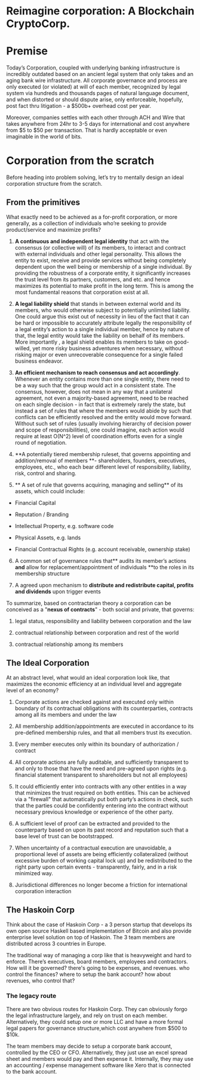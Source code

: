 # Reimagine corporation: A Blockchain CryptoCorp. 

# Premise

Today’s Corporation, coupled with underlying banking infrastructure is incredibly outdated based on an ancient legal system that only takes and an aging bank wire infrastructure. All corporate governance and process are only executed (or violated) at will of each member, recognized by legal system via hundreds and thousands pages of natural language document,  and when distorted or should dispute arise, only enforceable, hopefully, post fact thru litigation - a $500b+ overhead cost per year.

Moreover, companies settles with each other through ACH and Wire that takes anywhere from 24hr to 3-5 days for international and cost anywhere from $5 to $50 per transaction. That is hardly acceptable or even imaginable in the world of bits.

# Corporation from the scratch

Before heading into problem solving, let’s try to mentally design an ideal corporation structure from the scratch.

## From the primitives

What exactly need to be achieved as a for-profit corporation, or more generally, as a collection of  individuals who’re seeking to provide product/service and maximize profits?

1. **A continuous and independent legal identity** that act with the consensus (or collective will) of its members, to interact and contract with external individuals and other legal personality. This allows the entity to exist, receive and provide services without being completely dependent upon the well being or membership of a single individual. By providing the robustness of a corporate entity, it significantly increases the trust level from its partners, customers, and etc. and hence maximizes its potential to make profit in the long term. This is among the most fundamental reasons that corporation exist at all.

2. **A legal liability shield** that stands in between external world and its members, who would otherwise subject to potentially unlimited liability. One could argue this exist out of necessity in lieu of the fact that it can be hard or impossible to accurately attribute legally the responsibility of a legal entity’s action to a single individual member, hence by nature of that, the legal entity would take the liability on behalf of its members. More importantly , a legal shield enables its members to take on good-willed, yet more risky business adventures when necessary, without risking major or even unrecoverable consequence for a single failed business endeavor. 

3. **An efficient mechanism to reach consensus and act accordingly**. Whenever an entity contains more than one single entity, there need to be a way such that the group would act in a consistent state. The consensus, however, does not mean in any way that a unilateral agreement, not even a majority-based agreement, need to be reached on each single decision - in fact that is extremely rarely the state, but instead a set of rules that where the members would abide by such that conflicts can be efficiently resolved and the entity would move forward. Without such set of rules (usually involving  hierarchy of decision power and scope of responsibilities), one could imagine, each action would require at least O(N^2) level of coordination efforts even for a single round of negotiation.

4. **A potentially tiered membership ruleset, that governs appointing and addition/removal of members **- shareholders, founders, executives, employees, etc., who each bear different level of responsibility, liability, risk, control and sharing.

5. ** A set of rule that governs acquiring, managing and selling** of its assets, which could include:

* Financial Capital

* Reputation / Branding

* Intellectual Property, e.g. software code

* Physical Assets, e.g. lands

* Financial Contractual Rights (e.g. account receivable, ownership stake)

6. A common set of governance rules that** audits its member’s actions **and** allow for replacement/appointment of individuals **to the roles in its membership structure

7. A agreed upon mechanism to **distribute and redistribute capital, profits and dividends** upon trigger events

To summarize, based on contractarian theory a corporation can be conceived as a "**nexus of contracts**" - both social and private, that governs:

1. legal status, responsibility and liability between corporation and the law

2. contractual relationship between corporation and rest of the world

3. contractual relationship among its members

## The Ideal Corporation

At an abstract level, what would an ideal corporation look like, that maximizes the economic efficiency at an individual level and aggregate level of an economy?

1. Corporate actions are checked against and executed only within boundary of its contractual obligations with its counterparties, contracts among all its members and under the law

2. All membership addition/appointments are executed in accordance to its pre-defined membership rules, and that all members trust its execution.

3. Every member executes only within its boundary of authorization / contract

4. All corporate actions are fully auditable, and sufficiently transparent to and only to those that have the need and pre-agreed upon rights (e.g. financial statement transparent to shareholders but not all employees)

5. It could efficiently enter into contracts with any other entities in a way that minimizes the trust required on both entities. This can be achieved via a "firewall" that automatically put both party’s actions in check, such that the parties could be confidently entering into the contract without necessary previous knowledge or experience of the other party.

6. A sufficient level of proof can be extracted and provided to the counterparty based on upon its past record and reputation such that a base level of trust can be bootstrapped. 

7. When uncertainty of a contractual execution are unavoidable, a proportional level of assets are being efficiently collateralized (without excessive burden of working capital lock up) and be redistributed to the right party upon certain events -   transparently, fairly, and in a risk minimized way.

8. Jurisdictional differences no longer become a friction for international corporation interaction

## The Haskoin Corp

Think about the case of Haskoin Corp - a 3 person startup that develops its own open source Haskell based implementation of Bitcoin and also provide enterprise level solution on top of Haskoin. The 3 team members are distributed across 3 countries in Europe.

The traditional way of managing a corp like  that is  heavyweight and hard to enforce.  There’s executives, board members, employees and contractors. How will it be governed? there's going to be expenses, and revenues. who control the finances? where to setup the bank account? how about revenues, who control that?

### The legacy route

There are two obvious routes for Haskoin Corp.  They can obviously forgo the legal infrastructure largely, and rely on trust on each member. Alternatively, they could setup one or more LLC and have a more formal legal papers for governance structure,which cost anywhere from $500 to $10k. 

The team members may decide to setup a corporate bank account, controlled by the CEO or CFO. Alternatively, they just use an excel spread sheet and members would pay and then expense it.  Internally, they may use an accounting / expense management software  like Xero that is connected to the bank account.
